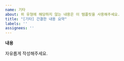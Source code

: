 ```yaml
---
name: 기타
about: 위 유형에 해당하지 않는 내용은 이 템플릿을 사용해주세요.
title: "[기타] 간결한 내용 요약"
labels: ''
assignees: ''
---
```


**내용**

자유롭게 작성해주세요.
